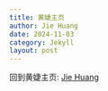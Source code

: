 ```yaml
---
title: 黄婕主页
author: Jie Huang
date: 2024-11-03
category: Jekyll
layout: post
---
```


回到黄婕主页: [Jie Huang](https://chezvivian.github.io)
